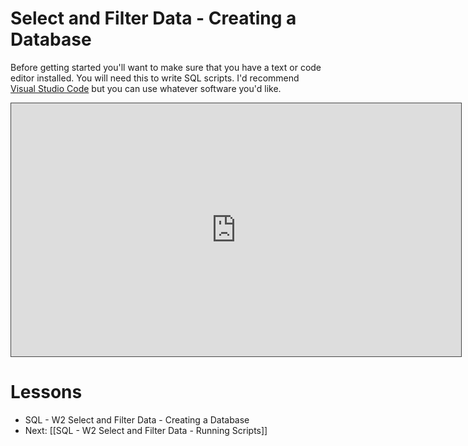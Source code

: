 # Select and Filter Data - Creating a Database

Before getting started you'll want to make sure that you have a text or code editor installed. You will need this to write SQL scripts. I'd recommend <a href="https://code.visualstudio.com/" target="_blank">Visual Studio Code</a> but you can use whatever software you'd like.

<iframe src="https://egator.hosted.panopto.com/Panopto/Pages/Embed.aspx?id=03277e59-0052-4bd5-afbe-b08f01438c9e&autoplay=false&offerviewer=true&showtitle=true&showbrand=true&captions=false&interactivity=all" height="405" width="720" style="border: 1px solid #464646;" allowfullscreen allow="autoplay" aria-label="Panopto Embedded Video Player"></iframe>

# Lessons

- SQL - W2 Select and Filter Data - Creating a Database
- Next: [[SQL - W2 Select and Filter Data - Running Scripts]]